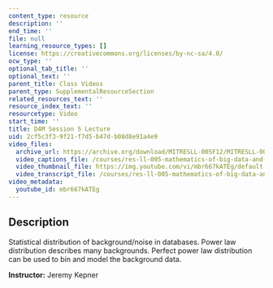 ```yaml
---
content_type: resource
description: ''
end_time: ''
file: null
learning_resource_types: []
license: https://creativecommons.org/licenses/by-nc-sa/4.0/
ocw_type: ''
optional_tab_title: ''
optional_text: ''
parent_title: Class Videos
parent_type: SupplementalResourceSection
related_resources_text: ''
resource_index_text: ''
resourcetype: Video
start_time: ''
title: D4M Session 5 Lecture
uid: 2cf5c3f3-9f21-f7d5-b47d-b08d8e91a4e9
video_files:
  archive_url: https://archive.org/download/MITRESLL-005F12/MITRESLL-005F12_L05_Lec_300k.mp4
  video_captions_file: /courses/res-ll-005-mathematics-of-big-data-and-machine-learning-january-iap-2020/822b970f7b9353c99776c2e7c576c882_mbr667kATEg.vtt
  video_thumbnail_file: https://img.youtube.com/vi/mbr667kATEg/default.jpg
  video_transcript_file: /courses/res-ll-005-mathematics-of-big-data-and-machine-learning-january-iap-2020/faf5c2f1e81d8dbe8e5d905afa4c7bb7_mbr667kATEg.pdf
video_metadata:
  youtube_id: mbr667kATEg
---
```


Description
-----------

Statistical distribution of background/noise in databases. Power law distribution describes many backgrounds. Perfect power law distribution can be used to bin and model the background data.

**Instructor:** Jeremy Kepner

